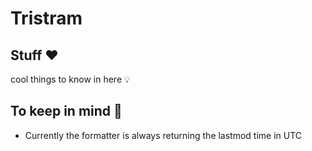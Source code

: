 # Tristram

## Stuff ❤️

cool things to know in here 💡

## To keep in mind 📓

- Currently the formatter is always returning the lastmod time in UTC
